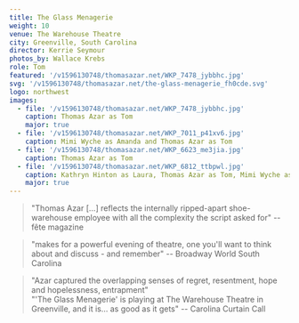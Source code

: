 ```yaml
---
title: The Glass Menagerie
weight: 10
venue: The Warehouse Theatre
city: Greenville, South Carolina
director: Kerrie Seymour
photos_by: Wallace Krebs
role: Tom
featured: '/v1596130748/thomasazar.net/WKP_7478_jybbhc.jpg'
svg: '/v1596130748/thomasazar.net/the-glass-menagerie_fh0cde.svg'
logo: northwest
images:
  - file: '/v1596130748/thomasazar.net/WKP_7478_jybbhc.jpg'
    caption: Thomas Azar as Tom
    major: true
  - file: '/v1596130748/thomasazar.net/WKP_7011_p41xv6.jpg'
    caption: Mimi Wyche as Amanda and Thomas Azar as Tom
  - file: '/v1596130748/thomasazar.net/WKP_6623_me3jia.jpg'
    caption: Thomas Azar as Tom
  - file: '/v1596130748/thomasazar.net/WKP_6812_ttbpwl.jpg'
    caption: Kathryn Hinton as Laura, Thomas Azar as Tom, Mimi Wyche as Amanda
    major: true
---
```


> "Thomas Azar [...] reflects the internally ripped-apart shoe-warehouse employee with all the complexity the script asked for" -- fête magazine

> "makes for a powerful evening of theatre, one you'll want to think about and discuss - and remember" -- Broadway World South Carolina

> "Azar captured the overlapping senses of regret, resentment, hope and hopelessness, entrapment"  
"'The Glass Menagerie' is playing at The Warehouse Theatre in Greenville, and it is… as good as it gets" -- Carolina Curtain Call
